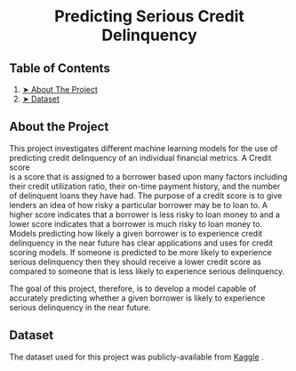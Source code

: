 <h1 align="center":> Predicting Serious Credit Delinquency </h1>

## Table of Contents 
1. [➤ About The Project](#About-the-Project)
2. [➤ Dataset](#Dataset) 


## About the Project 
This project investigates different machine learning models for 
the use of predicting credit delinquency of an individual financial metrics. A Credit score  
is a score that is assigned to a borrower based upon many factors including their credit 
utilization ratio, their on-time payment history, and the number of delinquent 
loans they have had. The purpose of a credit score is to give lenders an idea of how 
risky a particular borrower may be to loan to. A higher score indicates that a borrower 
is less risky to loan money to and a lower score indicates that a borrower is 
much risky to loan money to. Models predicting how likely a given borrower 
is to experience credit delinquency in the near future has clear applications and 
uses for credit scoring models. If someone is predicted to be more likely to experience 
serious delinquency then they should receive a lower credit score as compared to someone 
that is less likely to experience serious delinquency. 

The goal of this project, therefore, is to develop a model capable of accurately predicting 
whether a given borrower is likely to experience serious delinquency in the near future. 

## Dataset 
The dataset used for this project was publicly-available from 
[Kaggle](https://www.kaggle.com/competitions/GiveMeSomeCredit/overview)
. 
